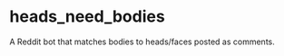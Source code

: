 heads_need_bodies
=================

A Reddit bot that matches bodies to heads/faces posted as comments.
